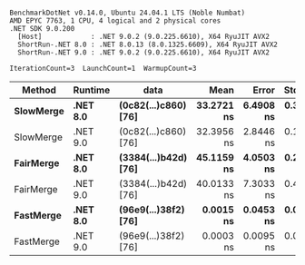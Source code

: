```

BenchmarkDotNet v0.14.0, Ubuntu 24.04.1 LTS (Noble Numbat)
AMD EPYC 7763, 1 CPU, 4 logical and 2 physical cores
.NET SDK 9.0.200
  [Host]            : .NET 9.0.2 (9.0.225.6610), X64 RyuJIT AVX2
  ShortRun-.NET 8.0 : .NET 8.0.13 (8.0.1325.6609), X64 RyuJIT AVX2
  ShortRun-.NET 9.0 : .NET 9.0.2 (9.0.225.6610), X64 RyuJIT AVX2

IterationCount=3  LaunchCount=1  WarmupCount=3  

```
| Method    | Runtime  | data                 | Mean       | Error     | StdDev    | Median     | Min        | Max        | Gen0   | Allocated |
|---------- |--------- |--------------------- |-----------:|----------:|----------:|-----------:|-----------:|-----------:|-------:|----------:|
| **SlowMerge** | **.NET 8.0** | **(0c82(...)c860) [76]** | **33.2721 ns** | **6.4908 ns** | **0.3558 ns** | **33.3977 ns** | **32.8705 ns** | **33.5480 ns** | **0.0048** |      **80 B** |
| SlowMerge | .NET 9.0 | (0c82(...)c860) [76] | 32.3956 ns | 2.8446 ns | 0.1559 ns | 32.3409 ns | 32.2743 ns | 32.5715 ns | 0.0048 |      80 B |
| **FairMerge** | **.NET 8.0** | **(3384(...)b42d) [76]** | **45.1159 ns** | **4.0503 ns** | **0.2220 ns** | **44.9922 ns** | **44.9833 ns** | **45.3722 ns** | **0.0086** |     **144 B** |
| FairMerge | .NET 9.0 | (3384(...)b42d) [76] | 40.0133 ns | 7.3033 ns | 0.4003 ns | 39.8855 ns | 39.6925 ns | 40.4620 ns | 0.0086 |     144 B |
| **FastMerge** | **.NET 8.0** | **(96e9(...)38f2) [76]** |  **0.0015 ns** | **0.0453 ns** | **0.0025 ns** |  **0.0001 ns** |  **0.0000 ns** |  **0.0043 ns** |      **-** |         **-** |
| FastMerge | .NET 9.0 | (96e9(...)38f2) [76] |  0.0003 ns | 0.0095 ns | 0.0005 ns |  0.0000 ns |  0.0000 ns |  0.0009 ns |      - |         - |
